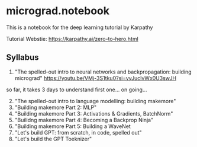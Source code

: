 # micrograd.notebook
This is a notebook for the deep learning tutorial by Karpathy

Tutorial Webstie: https://karpathy.ai/zero-to-hero.html

## Syllabus

1. "The spelled-out intro to neural networks and backpropagation: building micrograd"
https://youtu.be/VMj-3S1tku0?si=yyJuclvWx0U3swJH

so far, it takes 3 days to understand first one...
on going...

2. "The spelled-out intro to language modelling: building makemore"
3. "Building makemore Part 2: MLP"
4. "Building makemore Part 3: Activations & Gradients, BatchNorm"
5. "Builidng makemore Part 4: Becoming a Backprop Ninja"
6. "Building makemore Part 5: Building a WaveNet
7. "Let's build GPT: from scratch, in code, spelled out"
8. "Let's build the GPT Toeknizer"



